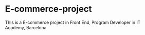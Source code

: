 # E-commerce-project
This is a E-commerce project in Front End, Program Developer in IT Academy, Barcelona
